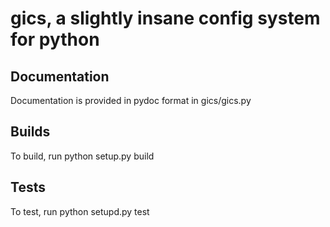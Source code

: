 # gics, a slightly insane config system for python

## Documentation
Documentation is provided in pydoc format in gics/gics.py

## Builds
To build, run python setup.py build

## Tests
To test, run python setupd.py test

